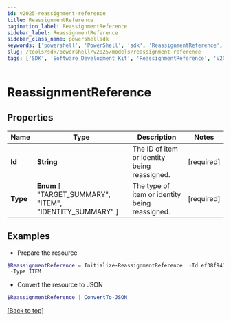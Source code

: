 ```yaml
---
id: v2025-reassignment-reference
title: ReassignmentReference
pagination_label: ReassignmentReference
sidebar_label: ReassignmentReference
sidebar_class_name: powershellsdk
keywords: ['powershell', 'PowerShell', 'sdk', 'ReassignmentReference', 'V2025ReassignmentReference'] 
slug: /tools/sdk/powershell/v2025/models/reassignment-reference
tags: ['SDK', 'Software Development Kit', 'ReassignmentReference', 'V2025ReassignmentReference']
---
```



# ReassignmentReference

## Properties

Name | Type | Description | Notes
------------ | ------------- | ------------- | -------------
**Id** | **String** | The ID of item or identity being reassigned. | [required]
**Type** |  **Enum** [  "TARGET_SUMMARY",    "ITEM",    "IDENTITY_SUMMARY" ] | The type of item or identity being reassigned. | [required]

## Examples

- Prepare the resource
```powershell
$ReassignmentReference = Initialize-ReassignmentReference  -Id ef38f94347e94562b5bb8424a56397d8 `
 -Type ITEM
```

- Convert the resource to JSON
```powershell
$ReassignmentReference | ConvertTo-JSON
```


[[Back to top]](#) 

